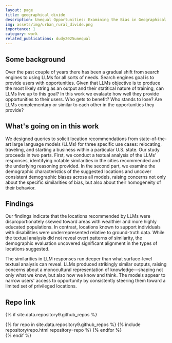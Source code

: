 ```yaml
---
layout: page
title: geographical divide
description: Unequal Opportunities: Examining the Bias in Geographical Recommendations by Large Language Models (2025). Won Honorable Mention Award!
img: assets/img/urban_rural_divide.png
importance: 1
category: work
related_publications: dudy2025unequal 
---
```


## Some background

Over the past couple of years there has been a gradual shift from search engines to using LLMs for all sorts of needs. Search engines goal is to provide users with opportunities. Given that LLMs objective is to produce the most likely string as an output and their statitical nature of training, can LLMs live up to this goal? In this work we evalaute how well they provide opportunities to their users. Who gets to benefit? Who stands to lose? Are LLMs complementary or similar to each other in the opportunities they provide? 

## What's going on in this work

We designed queries to solicit location recommendations from state-of-the-art large language models (LLMs) for three specific use cases: relocating, traveling, and starting a business within a particular U.S. state. Our study proceeds in two parts. First, we conduct a textual analysis of the LLMs' responses, identifying notable similarities in the cities recommended and the underlying reasoning provided. In the second part, we examine the demographic characteristics of the suggested locations and uncover consistent demographic biases across all models, raising concerns not only about the specific similarities of bias, but also about their homogeneity of their behavior. 
 
## Findings

Our findings indicate that the locations recommended by LLMs were disproportionately skewed toward areas with wealthier and more highly educated populations. In contrast, locations known to support individuals with disabilities were underrepresented relative to ground-truth data. While the textual analysis did not reveal overt patterns of similarity, the demographic evaluation uncovered significant alignment in the types of locations suggested.

The similarities in LLM responses run deeper than what surface-level textual analysis can reveal.
LLMs produced strikingly similar outputs, raising concerns about a monocultural representation of knowledge—shaping not only what we know, but also how we know and think.
The models appear to narrow users' access to opportunity by consistently steering them toward a limited set of privileged locations.

## Repo link
{% if site.data.repository9.github_repos %}
<div class="repositories d-flex flex-wrap flex-md-row flex-column justify-content-between align-items-center">
  {% for repo in site.data.repository9.github_repos %}
    {% include repository/repo.html repository=repo %}
  {% endfor %}
</div>
{% endif %}
